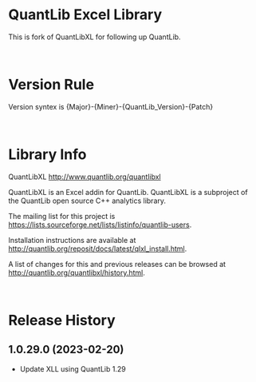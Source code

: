 QuantLib Excel Library
==========================
This is fork of QuantLibXL for following up QuantLib.

<br>

# Version Rule

Version syntex is {Major}-{Miner}-{QuantLib_Version}-{Patch}

<br>

# Library Info

QuantLibXL
<http://www.quantlib.org/quantlibxl>

QuantLibXL is an Excel addin for QuantLib.  QuantLibXL is a subproject of the
QuantLib open source C++ analytics library.

The mailing list for this project is
<https://lists.sourceforge.net/lists/listinfo/quantlib-users>.

Installation instructions are available at
<http://quantlib.org/reposit/docs/latest/qlxl_install.html>.

A list of changes for this and previous releases can be browsed at 
<http://quantlib.org/quantlibxl/history.html>.

<br>

# Release History

## 1.0.29.0 (2023-02-20)
- Update XLL using QuantLib 1.29

